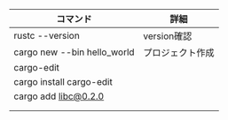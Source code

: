 |  コマンド  |  詳細  |
| ---- | ---- |
| rustc --version | version確認 |
| cargo new --bin hello_world | プロジェクト作成 |
| cargo-edit |  |
| cargo install cargo-edit |  |
| cargo add libc@0.2.0 |  |
|  |  |
|  |  |